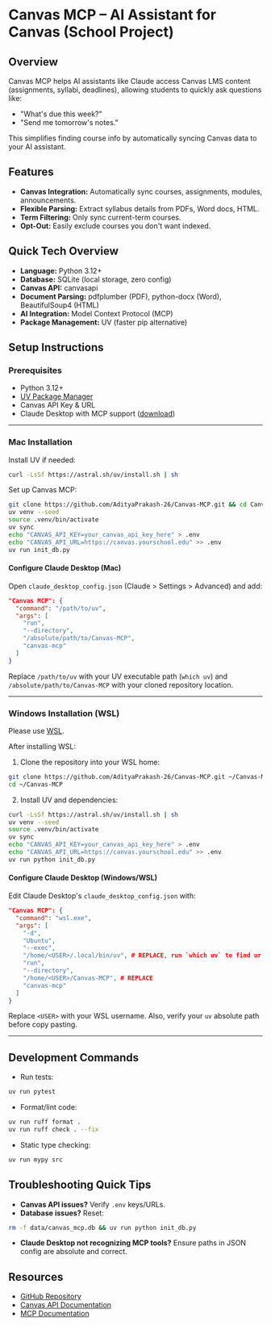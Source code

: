 # Canvas MCP – AI Assistant for Canvas (School Project)

## Overview
Canvas MCP helps AI assistants like Claude access Canvas LMS content (assignments, syllabi, deadlines), allowing students to quickly ask questions like:

- "What's due this week?"
- "Send me tomorrow's notes."

This simplifies finding course info by automatically syncing Canvas data to your AI assistant.

## Features
- **Canvas Integration:** Automatically sync courses, assignments, modules, announcements.
- **Flexible Parsing:** Extract syllabus details from PDFs, Word docs, HTML.
- **Term Filtering:** Only sync current-term courses.
- **Opt-Out:** Easily exclude courses you don't want indexed.

## Quick Tech Overview
- **Language:** Python 3.12+
- **Database:** SQLite (local storage, zero config)
- **Canvas API:** canvasapi
- **Document Parsing:** pdfplumber (PDF), python-docx (Word), BeautifulSoup4 (HTML)
- **AI Integration:** Model Context Protocol (MCP)
- **Package Management:** UV (faster pip alternative)

## Setup Instructions

### Prerequisites
- Python 3.12+
- [UV Package Manager](https://astral.sh/uv)
- Canvas API Key & URL
- Claude Desktop with MCP support ([download](https://claude.ai/download))

---

### Mac Installation

Install UV if needed:
```bash
curl -LsSf https://astral.sh/uv/install.sh | sh
```

Set up Canvas MCP:
```bash
git clone https://github.com/AdityaPrakash-26/Canvas-MCP.git && cd Canvas-MCP
uv venv --seed
source .venv/bin/activate
uv sync
echo "CANVAS_API_KEY=your_canvas_api_key_here" > .env
echo "CANVAS_API_URL=https://canvas.yourschool.edu" >> .env
uv run init_db.py
```

#### Configure Claude Desktop (Mac)

Open `claude_desktop_config.json` (Claude > Settings > Advanced) and add:

```json
"Canvas MCP": {
  "command": "/path/to/uv",
  "args": [
    "run",
    "--directory",
    "/absolute/path/to/Canvas-MCP",
    "canvas-mcp"
  ]
}
```

Replace `/path/to/uv` with your UV executable path (`which uv`) and `/absolute/path/to/Canvas-MCP` with your cloned repository location.

---

### Windows Installation (WSL)

Please use [WSL](https://learn.microsoft.com/en-us/windows/wsl/install).

After installing WSL:

1. Clone the repository into your WSL home:
```bash
git clone https://github.com/AdityaPrakash-26/Canvas-MCP.git ~/Canvas-MCP
cd ~/Canvas-MCP
```

2. Install UV and dependencies:
```bash
curl -LsSf https://astral.sh/uv/install.sh | sh
uv venv --seed
source .venv/bin/activate
uv sync
echo "CANVAS_API_KEY=your_canvas_api_key_here" > .env
echo "CANVAS_API_URL=https://canvas.yourschool.edu" >> .env
uv run python init_db.py
```

#### Configure Claude Desktop (Windows/WSL)

Edit Claude Desktop's `claude_desktop_config.json` with:

```json
"Canvas MCP": {
  "command": "wsl.exe",
  "args": [
    "-d",
    "Ubuntu",
    "--exec",
    "/home/<USER>/.local/bin/uv", # REPLACE, run `which uv` to find ur `uv` install directory
    "run",
    "--directory",
    "/home/<USER>/Canvas-MCP", # REPLACE
    "canvas-mcp"
  ]
}
```

Replace `<USER>` with your WSL username. Also, verify your `uv` absolute path before copy pasting. 

---

## Development Commands

- Run tests:
```bash
uv run pytest
```

- Format/lint code:
```bash
uv run ruff format .
uv run ruff check . --fix
```

- Static type checking:
```bash
uv run mypy src
```

## Troubleshooting Quick Tips

- **Canvas API issues?** Verify `.env` keys/URLs.
- **Database issues?** Reset:
```bash
rm -f data/canvas_mcp.db && uv run python init_db.py
```

- **Claude Desktop not recognizing MCP tools?** Ensure paths in JSON config are absolute and correct.


## Resources
- [GitHub Repository](https://github.com/AdityaPrakash-26/Canvas-MCP)
- [Canvas API Documentation](https://canvas.instructure.com/doc/api/)
- [MCP Documentation](https://modelcontextprotocol.io/)
